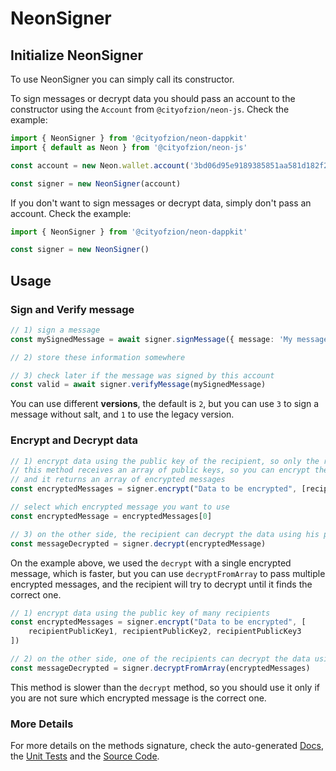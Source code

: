# NeonSigner

## Initialize NeonSigner

To use NeonSigner you can simply call its constructor.

To sign messages or decrypt data you should pass an account to the constructor using the `Account` from
`@cityofzion/neon-js`. Check the example:
```ts
import { NeonSigner } from '@cityofzion/neon-dappkit'
import { default as Neon } from '@cityofzion/neon-js'

const account = new Neon.wallet.account('3bd06d95e9189385851aa581d182f25de34af759cf7f883af57030303ded52b8')

const signer = new NeonSigner(account)
```

If you don't want to sign messages or decrypt data, simply don't pass an account. Check the example:
```ts
import { NeonSigner } from '@cityofzion/neon-dappkit'

const signer = new NeonSigner()
```

## Usage

### Sign and Verify message

```ts
// 1) sign a message
const mySignedMessage = await signer.signMessage({ message: 'My message', version: 2 })

// 2) store these information somewhere

// 3) check later if the message was signed by this account
const valid = await signer.verifyMessage(mySignedMessage)
```
You can use different **versions**, the default is `2`, but you can use `3` to sign a message without salt, and `1` to
use the legacy version.

### Encrypt and Decrypt data

```ts
// 1) encrypt data using the public key of the recipient, so only the recipient can decrypt it with his private key
// this method receives an array of public keys, so you can encrypt the data for multiple recipients
// and it returns an array of encrypted messages
const encryptedMessages = signer.encrypt("Data to be encrypted", [recipientPublicKey])

// select which encrypted message you want to use
const encryptedMessage = encryptedMessages[0]

// 3) on the other side, the recipient can decrypt the data using his private key
const messageDecrypted = signer.decrypt(encryptedMessage)
```
On the example above, we used the `decrypt` with a single encrypted message, which is faster, but you can use
`decryptFromArray` to pass multiple encrypted messages, and the recipient will try to decrypt until it finds the correct
one.
```ts
// 1) encrypt data using the public key of many recipients
const encryptedMessages = signer.encrypt("Data to be encrypted", [
    recipientPublicKey1, recipientPublicKey2, recipientPublicKey3
])

// 2) on the other side, one of the recipients can decrypt the data using his private key
const messageDecrypted = signer.decryptFromArray(encryptedMessages)
```
This method is slower than the `decrypt` method, so you should use it only if you are not sure which encrypted message
is the correct one.

### More Details

For more details on the methods signature, check the auto-generated
[Docs](https://htmlpreview.github.io/?https://raw.githubusercontent.com/CityOfZion/neon-dappkit/master/packages/neon-dappkit-types/docs/interfaces/Neo3Signer.html),
the [Unit Tests](https://github.com/CityOfZion/neon-dappkit/blob/main/packages/neon-dappkit/src/NeonSigner.spec.ts) and the [Source Code](https://github.com/CityOfZion/neon-dappkit/blob/main/packages/neon-dappkit/src/NeonSigner.ts).